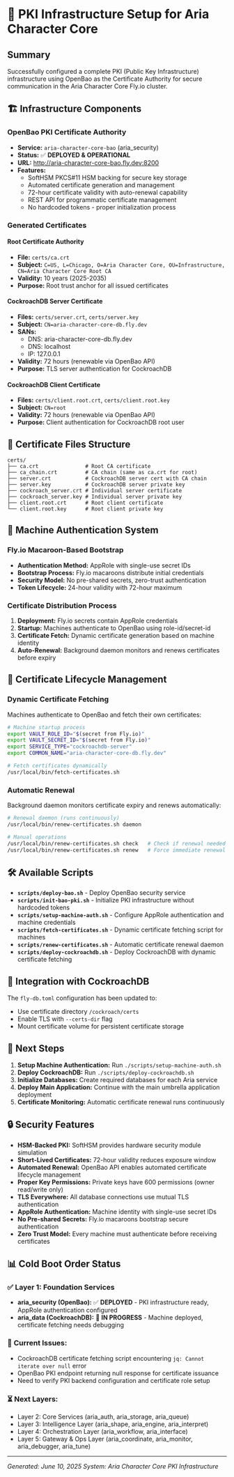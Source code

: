 # 🔐 PKI Infrastructure Setup for Aria Character Core

## Summary

Successfully configured a complete PKI (Public Key Infrastructure) infrastructure using OpenBao as the Certificate Authority for secure communication in the Aria Character Core Fly.io cluster.

## 🏗️ Infrastructure Components

### **OpenBao PKI Certificate Authority**
- **Service:** `aria-character-core-bao` (aria_security)
- **Status:** ✅ **DEPLOYED & OPERATIONAL**
- **URL:** http://aria-character-core-bao.fly.dev:8200
- **Features:**
  - SoftHSM PKCS#11 HSM backing for secure key storage
  - Automated certificate generation and management
  - 72-hour certificate validity with auto-renewal capability
  - REST API for programmatic certificate management
  - No hardcoded tokens - proper initialization process

### **Generated Certificates**

#### **Root Certificate Authority**
- **File:** `certs/ca.crt`
- **Subject:** `C=US, L=Chicago, O=Aria Character Core, OU=Infrastructure, CN=Aria Character Core Root CA`
- **Validity:** 10 years (2025-2035)
- **Purpose:** Root trust anchor for all issued certificates

#### **CockroachDB Server Certificate**
- **Files:** `certs/server.crt`, `certs/server.key`
- **Subject:** `CN=aria-character-core-db.fly.dev`
- **SANs:** 
  - DNS: aria-character-core-db.fly.dev
  - DNS: localhost
  - IP: 127.0.0.1
- **Validity:** 72 hours (renewable via OpenBao API)
- **Purpose:** TLS server authentication for CockroachDB

#### **CockroachDB Client Certificate**
- **Files:** `certs/client.root.crt`, `certs/client.root.key`
- **Subject:** `CN=root`
- **Validity:** 72 hours (renewable via OpenBao API)
- **Purpose:** Client authentication for CockroachDB root user

## 📁 Certificate Files Structure

```
certs/
├── ca.crt               # Root CA certificate
├── ca_chain.crt         # CA chain (same as ca.crt for root)
├── server.crt           # CockroachDB server cert with CA chain
├── server.key           # CockroachDB server private key
├── cockroach_server.crt # Individual server certificate
├── cockroach_server.key # Individual server private key
├── client.root.crt      # Root client certificate
└── client.root.key      # Root client private key
```

## 🔐 Machine Authentication System

### **Fly.io Macaroon-Based Bootstrap**
- **Authentication Method:** AppRole with single-use secret IDs
- **Bootstrap Process:** Fly.io macaroons distribute initial credentials
- **Security Model:** No pre-shared secrets, zero-trust authentication
- **Token Lifecycle:** 24-hour validity with 72-hour maximum

### **Certificate Distribution Process**
1. **Deployment:** Fly.io secrets contain AppRole credentials
2. **Startup:** Machines authenticate to OpenBao using role-id/secret-id
3. **Certificate Fetch:** Dynamic certificate generation based on machine identity
4. **Auto-Renewal:** Background daemon monitors and renews certificates before expiry

## 🔄 Certificate Lifecycle Management

### **Dynamic Certificate Fetching**
Machines authenticate to OpenBao and fetch their own certificates:

```bash
# Machine startup process
export VAULT_ROLE_ID="$(secret from Fly.io)"
export VAULT_SECRET_ID="$(secret from Fly.io)" 
export SERVICE_TYPE="cockroachdb-server"
export COMMON_NAME="aria-character-core-db.fly.dev"

# Fetch certificates dynamically
/usr/local/bin/fetch-certificates.sh
```

### **Automatic Renewal**
Background daemon monitors certificate expiry and renews automatically:

```bash
# Renewal daemon (runs continuously)
/usr/local/bin/renew-certificates.sh daemon

# Manual operations
/usr/local/bin/renew-certificates.sh check   # Check if renewal needed
/usr/local/bin/renew-certificates.sh renew   # Force immediate renewal
```

## 🛠️ Available Scripts

- **`scripts/deploy-bao.sh`** - Deploy OpenBao security service
- **`scripts/init-bao-pki.sh`** - Initialize PKI infrastructure without hardcoded tokens
- **`scripts/setup-machine-auth.sh`** - Configure AppRole authentication and machine credentials
- **`scripts/fetch-certificates.sh`** - Dynamic certificate fetching script for machines
- **`scripts/renew-certificates.sh`** - Automatic certificate renewal daemon
- **`scripts/deploy-cockroachdb.sh`** - Deploy CockroachDB with dynamic certificate fetching

## 🔗 Integration with CockroachDB

The `fly-db.toml` configuration has been updated to:
- Use certificate directory `/cockroach/certs`
- Enable TLS with `--certs-dir` flag
- Mount certificate volume for persistent certificate storage

## 🎯 Next Steps

1. **Setup Machine Authentication:** Run `./scripts/setup-machine-auth.sh`
2. **Deploy CockroachDB:** Run `./scripts/deploy-cockroachdb.sh`
3. **Initialize Databases:** Create required databases for each Aria service
4. **Deploy Main Application:** Continue with the main umbrella application deployment
5. **Certificate Monitoring:** Automatic certificate renewal runs continuously

## 🔒 Security Features

- **HSM-Backed PKI:** SoftHSM provides hardware security module simulation
- **Short-Lived Certificates:** 72-hour validity reduces exposure window
- **Automated Renewal:** OpenBao API enables automated certificate lifecycle management
- **Proper Key Permissions:** Private keys have 600 permissions (owner read/write only)
- **TLS Everywhere:** All database connections use mutual TLS authentication
- **AppRole Authentication:** Machine identity with single-use secret IDs
- **No Pre-shared Secrets:** Fly.io macaroons bootstrap secure authentication
- **Zero Trust Model:** Every machine must authenticate before receiving certificates

## 📊 Cold Boot Order Status

### ✅ **Layer 1: Foundation Services**
- **aria_security (OpenBao):** ✅ **DEPLOYED** - PKI infrastructure ready, AppRole authentication configured
- **aria_data (CockroachDB):** 🔧 **IN PROGRESS** - Machine deployed, certificate fetching needs debugging

### 🔧 **Current Issues:**
- CockroachDB certificate fetching script encountering `jq: Cannot iterate over null` error
- OpenBao PKI endpoint returning null response for certificate issuance
- Need to verify PKI backend configuration and certificate role setup

### ⏳ **Next Layers:**
- Layer 2: Core Services (aria_auth, aria_storage, aria_queue)
- Layer 3: Intelligence Layer (aria_shape, aria_engine, aria_interpret)
- Layer 4: Orchestration Layer (aria_workflow, aria_interface)
- Layer 5: Gateway & Ops Layer (aria_coordinate, aria_monitor, aria_debugger, aria_tune)

---

*Generated: June 10, 2025*
*System: Aria Character Core PKI Infrastructure*
